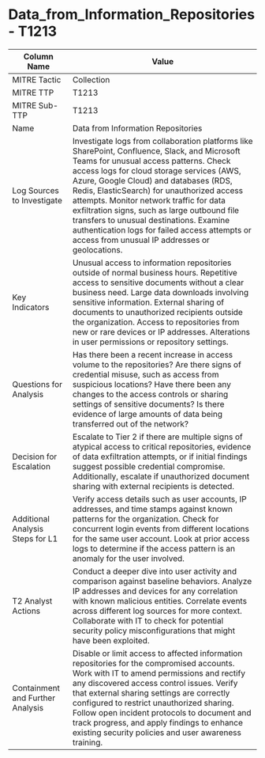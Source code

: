 # Data_from_Information_Repositories - T1213

| Column Name | Value |
|-------------|-------|
| MITRE Tactic | Collection |
| MITRE TTP | T1213 |
| MITRE Sub-TTP | T1213 |
| Name | Data from Information Repositories |
| Log Sources to Investigate | Investigate logs from collaboration platforms like SharePoint, Confluence, Slack, and Microsoft Teams for unusual access patterns. Check access logs for cloud storage services (AWS, Azure, Google Cloud) and databases (RDS, Redis, ElasticSearch) for unauthorized access attempts. Monitor network traffic for data exfiltration signs, such as large outbound file transfers to unusual destinations. Examine authentication logs for failed access attempts or access from unusual IP addresses or geolocations. |
| Key Indicators | Unusual access to information repositories outside of normal business hours. Repetitive access to sensitive documents without a clear business need. Large data downloads involving sensitive information. External sharing of documents to unauthorized recipients outside the organization. Access to repositories from new or rare devices or IP addresses. Alterations in user permissions or repository settings. |
| Questions for Analysis | Has there been a recent increase in access volume to the repositories? Are there signs of credential misuse, such as access from suspicious locations? Have there been any changes to the access controls or sharing settings of sensitive documents? Is there evidence of large amounts of data being transferred out of the network? |
| Decision for Escalation | Escalate to Tier 2 if there are multiple signs of atypical access to critical repositories, evidence of data exfiltration attempts, or if initial findings suggest possible credential compromise. Additionally, escalate if unauthorized document sharing with external recipients is detected. |
| Additional Analysis Steps for L1 | Verify access details such as user accounts, IP addresses, and time stamps against known patterns for the organization. Check for concurrent login events from different locations for the same user account. Look at prior access logs to determine if the access pattern is an anomaly for the user involved. |
| T2 Analyst Actions | Conduct a deeper dive into user activity and comparison against baseline behaviors. Analyze IP addresses and devices for any correlation with known malicious entities. Correlate events across different log sources for more context. Collaborate with IT to check for potential security policy misconfigurations that might have been exploited. |
| Containment and Further Analysis | Disable or limit access to affected information repositories for the compromised accounts. Work with IT to amend permissions and rectify any discovered access control issues. Verify that external sharing settings are correctly configured to restrict unauthorized sharing. Follow open incident protocols to document and track progress, and apply findings to enhance existing security policies and user awareness training. |
